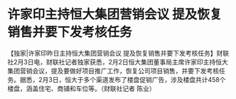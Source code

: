 # 许家印主持恒大集团营销会议 提及恢复销售并要下发考核任务

【独家|许家印昨日主持恒大集团营销会议
提及恢复销售并要下发考核任务】财联社2月3日电，财联社记者独家获悉，2月2日恒大集团董事局主席许家印主持恒大集团营销会议，提及要做好项目推广工作，恢复公司项目销售，并要下发考核任务。据悉，2月3日，恒大于多个渠道发布了楼盘促销广告，涉及楼盘共计458个楼盘，涵盖住宅、商铺和车位等。（财联社记者
陈业）

